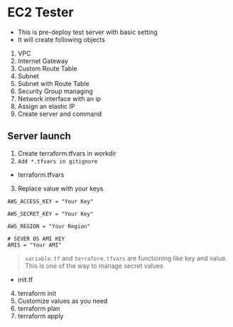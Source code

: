 # EC2 Tester

- This is pre-deploy test server with basic setting
- It will create following objects

1. VPC
2. Internet Gateway
3. Custom Route Table
4. Subnet
5. Subnet with Route Table
6. Security Group managing
7. Network interface with an ip
8. Assign an elastic IP
9. Create server and command


## Server launch

1. Create terraform.tfvars in workdir
2. `Add *.tfvars in gitignore`

- terraform.tfvars

3. Replace value with your keys

```
AWS_ACCESS_KEY = "Your Key"

AWS_SECRET_KEY = "Your Key"

AWS_REGION = "Your Region"

# SEVER OS AMI KEY
AMIS = "Your AMI"

```

> `variable.tf` and `terraform.tfvars` are functioning like key and value. This is one of the way to manage secret values


- init.tf 

4. terraform init
5. Customize values as you need
6. terraform plan
7. terraform apply